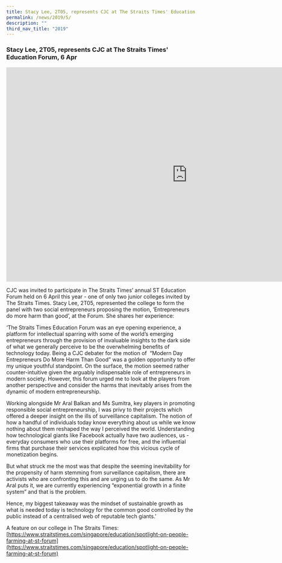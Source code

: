 ```yaml
---
title: Stacy Lee, 2T05, represents CJC at The Straits Times' Education Forum, 6 Apr
permalink: /news/2019/5/
description: ""
third_nav_title: "2019"
---
```

### **Stacy Lee, 2T05, represents CJC at The Straits Times' Education Forum, 6 Apr**

<iframe allowfullscreen="true" height="569" width="960" frameborder="0" src="https://docs.google.com/presentation/d/e/2PACX-1vTjbmQ0qJ6NbsGxc4AsvPrvovj_bZkipa2YyFHYSFo1NlY6g8tEfyIDsQHSgAAaCzgVebHlkZOQi-z_/embed?start=false&amp;loop=false&amp;delayms=3000"></iframe>

CJC was invited to participate in The Straits Times’ annual ST Education Forum held on 6 April this year - one of only two junior colleges invited by The Straits Times. Stacy Lee, 2T05, represented the college to form the panel with two social entrepreneurs proposing the motion, ‘Entrepreneurs do more harm than good’, at the Forum. She shares her experience:

‘The Straits Times Education Forum was an eye opening experience, a platform for intellectual sparring with some of the world’s emerging entrepreneurs through the provision of invaluable insights to the dark side of what we generally perceive to be the overwhelming benefits of technology today. Being a CJC debater for the motion of  “Modern Day Entrepreneurs Do More Harm Than Good” was a golden opportunity to offer my unique youthful standpoint. On the surface, the motion seemed rather counter-intuitive given the arguably indispensable role of entrepreneurs in modern society. However, this forum urged me to look at the players from another perspective and consider the harms that inevitably arises from the dynamic of modern entrepreneurship.

Working alongside Mr Aral Balkan and Ms Sumitra, key players in promoting responsible social entrepreneurship, I was privy to their projects which offered a deeper insight on the ills of surveillance capitalism. The notion of how a handful of individuals today know everything about us while we know nothing about them reshaped the way I perceived the world. Understanding how technological giants like Facebook actually have two audiences, us - everyday consumers who use their platforms for free, and the influential firms that purchase their services explicated how this vicious cycle of monetization begins.

But what struck me the most was that despite the seeming inevitability for the propensity of harm stemming from surveillance capitalism, there are activists who are confronting this and are urging us to do the same. As Mr Aral puts it, we are currently experiencing “exponential growth in a finite system” and that is the problem.

Hence, my biggest takeaway was the mindset of sustainable growth as what is needed today is technology for the common good controlled by the public instead of a centralised web of reputable tech giants.’

A feature on our college in The Straits Times:<br>
[https://www.straitstimes.com/singapore/education/spotlight-on-people-farming-at-st-forum](https://www.straitstimes.com/singapore/education/spotlight-on-people-farming-at-st-forum)